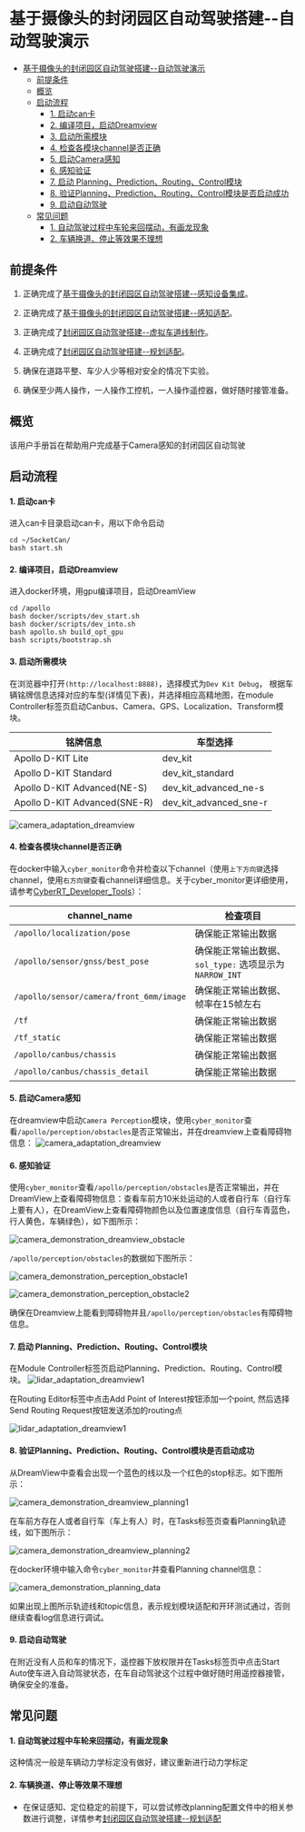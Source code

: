 # 基于摄像头的封闭园区自动驾驶搭建--自动驾驶演示


- [基于摄像头的封闭园区自动驾驶搭建--自动驾驶演示](#基于摄像头的封闭园区自动驾驶搭建--自动驾驶演示)
  - [前提条件](#前提条件)
  - [概览](#概览)
  - [启动流程](#启动流程)
      - [1. 启动can卡](#1-启动can卡)
      - [2. 编译项目，启动Dreamview](#2-编译项目启动dreamview)
      - [3. 启动所需模块](#3-启动所需模块)
      - [4. 检查各模块channel是否正确](#4-检查各模块channel是否正确)
      - [5. 启动Camera感知](#5-启动camera感知)
      - [6. 感知验证](#6-感知验证)
      - [7. 启动 Planning、Prediction、Routing、Control模块](#7-启动-planningpredictionroutingcontrol模块)
      - [8. 验证Planning、Prediction、Routing、Control模块是否启动成功](#8-验证planningpredictionroutingcontrol模块是否启动成功)
      - [9. 启动自动驾驶](#9-启动自动驾驶)
  - [常见问题](#常见问题)
      - [1. 自动驾驶过程中车轮来回摆动，有画龙现象](#1-自动驾驶过程中车轮来回摆动有画龙现象)
      - [2. 车辆换道、停止等效果不理想](#2-车辆换道停止等效果不理想)


## 前提条件

1. 正确完成了[基于摄像头的封闭园区自动驾驶搭建--感知设备集成](sensor_integration_cn.md)。

2. 正确完成了[基于摄像头的封闭园区自动驾驶搭建--感知适配](perception_configuration_cn.md)。

3. 正确完成了[封闭园区自动驾驶搭建--虚拟车道线制作](../Lidar_Based_Auto_Driving/virtual_lane_generation_cn.md)。

4. 正确完成了[封闭园区自动驾驶搭建--规划适配](../Lidar_Based_Auto_Driving/planning_configuration_cn.md)。

5. 确保在道路平整、车少人少等相对安全的情况下实验。

6. 确保至少两人操作，一人操作工控机，一人操作遥控器，做好随时接管准备。


## 概览
该用户手册旨在帮助用户完成基于Camera感知的封闭园区自动驾驶

## 启动流程

#### 1. 启动can卡

进入can卡目录启动can卡，用以下命令启动

    cd ~/SocketCan/
    bash start.sh


#### 2. 编译项目，启动Dreamview
进入docker环境，用gpu编译项目，启动DreamView 

    cd /apollo
    bash docker/scripts/dev_start.sh
    bash docker/scripts/dev_into.sh
    bash apollo.sh build_opt_gpu
    bash scripts/bootstrap.sh
 
#### 3. 启动所需模块
在浏览器中打开`(http://localhost:8888)`，选择模式为`Dev Kit Debug`， 根据车辆铭牌信息选择对应的车型(详情见下表)，并选择相应高精地图，在module Controller标签页启动Canbus、Camera、GPS、Localization、Transform模块。

| 铭牌信息 | 车型选择 | 
|---|---|
| Apollo D-KIT Lite | dev_kit |
| Apollo D-KIT Standard  | dev_kit_standard |
| Apollo D-KIT Advanced(NE-S)| dev_kit_advanced_ne-s |
| Apollo D-KIT Advanced(SNE-R) | dev_kit_advanced_sne-r  |

![camera_adaptation_dreamview](images/camera_adaptation_dreamview.png)

####  4. 检查各模块channel是否正确
在docker中输入`cyber_monitor`命令并检查以下channel（使用`上下方向键`选择channel，使用`右方向键`查看channel详细信息。关于cyber_monitor更详细使用，请参考[CyberRT_Developer_Tools](../../cyber/CyberRT_Developer_Tools.md)）：
	
|channel_name | 检查项目 | 
|---|---|
| `/apollo/localization/pose`| 确保能正常输出数据 | 
|`/apollo/sensor/gnss/best_pose` | 确保能正常输出数据、`sol_type:` 选项显示为`NARROW_INT`   |
| `/apollo/sensor/camera/front_6mm/image` | 确保能正常输出数据、帧率在15帧左右|
|`/tf`|确保能正常输出数据|
|`/tf_static`|确保能正常输出数据|
|`/apollo/canbus/chassis`|确保能正常输出数据|
|`/apollo/canbus/chassis_detail`|确保能正常输出数据|

#### 5. 启动Camera感知

在dreamview中启动`Camera Perception`模块，使用`cyber_monitor`查看`/apollo/perception/obstacles`是否正常输出，并在dreamview上查看障碍物信息：
![camera_adaptation_dreamview](images/camera_adaptation_dreamview_start_perception.png)

#### 6. 感知验证
使用`cyber_monitor`查看`/apollo/perception/obstacles`是否正常输出，并在DreamView上查看障碍物信息：查看车前方10米处运动的人或者自行车（自行车上要有人），在DreamView上查看障碍物颜色以及位置速度信息（自行车青蓝色，行人黄色，车辆绿色），如下图所示：

![camera_demonstration_dreamview_obstacle](images/camera_demonstration_dreamview_obstacle.png)

`/apollo/perception/obstacles`的数据如下图所示：

![camera_demonstration_perception_obstacle1](images/camera_demonstration_perception_obstacle1.png)

![camera_demonstration_perception_obstacle2](images/camera_demonstration_perception_obstacle2.png)

确保在Dreamview上能看到障碍物并且`/apollo/perception/obstacles`有障碍物信息。

#### 7. 启动 Planning、Prediction、Routing、Control模块
在Module Controller标签页启动Planning、Prediction、Routing、Control模块。
![lidar_adaptation_dreamview1](images/camera_demonstration_dreamview.png)

在Routing Editor标签中点击Add Point of Interest按钮添加一个point, 然后选择Send Routing Request按钮发送添加的routing点

![lidar_adaptation_dreamview1](images/camera_demonstration_dreamview1.png)

#### 8. 验证Planning、Prediction、Routing、Control模块是否启动成功
从DreamView中查看会出现一个蓝色的线以及一个红色的stop标志。如下图所示：

![camera_demonstration_dreamview_planning1](images/camera_demonstration_dreamview_planning1.png)

在车前方存在人或者自行车（车上有人）时，在Tasks标签页查看Planning轨迹线，如下图所示：

![camera_demonstration_dreamview_planning2](images/camera_demonstration_dreamview_planning2.png)

在docker环境中输入命令`cyber_monitor`并查看Planning channel信息： 

![camera_demonstration_planning_data](images/camera_demonstration_planning_data.png) 

如果出现上图所示轨迹线和topic信息，表示规划模块适配和开环测试通过，否则继续查看log信息进行调试。
#### 9. 启动自动驾驶
在附近没有人员和车的情况下，遥控器下放权限并在Tasks标签页中点击Start Auto使车进入自动驾驶状态，在车自动驾驶这个过程中做好随时用遥控器接管，确保安全的准备。

## 常见问题
#### 1. 自动驾驶过程中车轮来回摆动，有画龙现象
这种情况一般是车辆动力学标定没有做好，建议重新进行动力学标定
#### 2. 车辆换道、停止等效果不理想
- 在保证感知、定位稳定的前提下，可以尝试修改planning配置文件中的相关参数进行调整，详情参考[封闭园区自动驾驶搭建--规划适配](../Lidar_Based_Auto_Driving/planning_configuration_cn.md)

